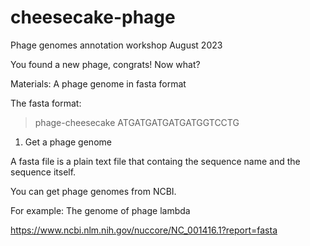 # cheesecake-phage
Phage genomes annotation workshop August 2023

You found a new phage, congrats! Now what?

Materials:
A phage genome in fasta format

The fasta format:

>phage-cheesecake
ATGATGATGATGATGGTCCTG

1. Get a phage genome

A fasta file is a plain text file that containg the sequence name and the sequence itself.

You can get phage genomes from NCBI.  

For example: The genome of phage lambda  

https://www.ncbi.nlm.nih.gov/nuccore/NC_001416.1?report=fasta


